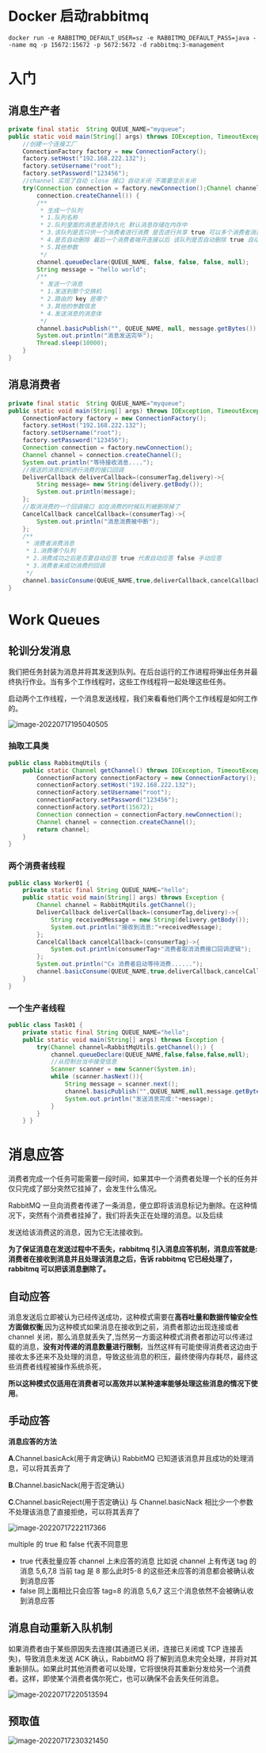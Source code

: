# Docker 启动rabbitmq

```linux
docker run -e RABBITMQ_DEFAULT_USER=sz -e RABBITMQ_DEFAULT_PASS=java --name mq -p 15672:15672 -p 5672:5672 -d rabbitmq:3-management
```





# 入门

## 消息生产者

```java
private final static  String QUEUE_NAME="myqueue";
public static void main(String[] args) throws IOException, TimeoutException, InterruptedException {
    //创建一个连接工厂
    ConnectionFactory factory = new ConnectionFactory();
    factory.setHost("192.168.222.132");
    factory.setUsername("root");
    factory.setPassword("123456");
    //channel 实现了自动 close 接口 自动关闭 不需要显示关闭
    try(Connection connection = factory.newConnection();Channel channel =
        connection.createChannel()) {
        /**
         * 生成一个队列
         * 1.队列名称
         * 2.队列里面的消息是否持久化 默认消息存储在内存中
         * 3.该队列是否只供一个消费者进行消费 是否进行共享 true 可以多个消费者消费
         * 4.是否自动删除 最后一个消费者端开连接以后 该队列是否自动删除 true 自动删除
         * 5.其他参数
         */
        channel.queueDeclare(QUEUE_NAME, false, false, false, null);
        String message = "hello world";
        /**
         * 发送一个消息
         * 1.发送到那个交换机
         * 2.路由的 key 是哪个
         * 3.其他的参数信息
         * 4.发送消息的消息体
         */
        channel.basicPublish("", QUEUE_NAME, null, message.getBytes());
        System.out.println("消息发送完毕");
        Thread.sleep(10000);
    }
}
```

## 消息消费者

```java
private final static  String QUEUE_NAME="myqueue";
public static void main(String[] args) throws IOException, TimeoutException {
    ConnectionFactory factory = new ConnectionFactory();
    factory.setHost("192.168.222.132");
    factory.setUsername("root");
    factory.setPassword("123456");
    Connection connection = factory.newConnection();
    Channel channel = connection.createChannel();
    System.out.println("等待接收消息....");
    //推送的消息如何进行消费的接口回调
    DeliverCallback deliverCallback=(consumerTag,delivery)->{
        String message= new String(delivery.getBody());
        System.out.println(message);
    };
    //取消消费的一个回调接口 如在消费的时候队列被删除掉了
    CancelCallback cancelCallback=(consumerTag)->{
        System.out.println("消息消费被中断");
    };
    /**
     * 消费者消费消息
     * 1.消费哪个队列
     * 2.消费成功之后是否要自动应答 true 代表自动应答 false 手动应答
     * 3.消费者未成功消费的回调
     */
    channel.basicConsume(QUEUE_NAME,true,deliverCallback,cancelCallback);
}
```

# Work Queues

## 轮训分发消息

我们把任务封装为消息并将其发送到队列。在后台运行的工作进程将弹出任务并最终执行作业。当有多个工作线程时，这些工作线程将一起处理这些任务。

启动两个工作线程，一个消息发送线程，我们来看看他们两个工作线程是如何工作的。

![image-20220717195040505](images/image-20220717195040505.png)

### 抽取工具类

```java
public class RabbitmqUtils {
    public static Channel getChannel() throws IOException, TimeoutException {
        ConnectionFactory connectionFactory = new ConnectionFactory();
        connectionFactory.setHost("192.168.222.132");
        connectionFactory.setUsername("root");
        connectionFactory.setPassword("123456");
        connectionFactory.setPort(15672);
        Connection connection = connectionFactory.newConnection();
        Channel channel = connection.createChannel();
        return channel;
    }
}
```

### 两个消费者线程

```java
public class Worker01 {
    private static final String QUEUE_NAME="hello";
    public static void main(String[] args) throws Exception {
        Channel channel = RabbitMqUtils.getChannel();
        DeliverCallback deliverCallback=(consumerTag,delivery)->{
            String receivedMessage = new String(delivery.getBody());
            System.out.println("接收到消息:"+receivedMessage);
        };
        CancelCallback cancelCallback=(consumerTag)->{
            System.out.println(consumerTag+"消费者取消消费接口回调逻辑");
        };
        System.out.println("Cx 消费者启动等待消费......");
        channel.basicConsume(QUEUE_NAME,true,deliverCallback,cancelCallback);
    } 
}
```

### 一个生产者线程

```java
public class Task01 {
    private static final String QUEUE_NAME="hello";
    public static void main(String[] args) throws Exception {
        try(Channel channel=RabbitMqUtils.getChannel();) {
            channel.queueDeclare(QUEUE_NAME,false,false,false,null);
            //从控制台当中接受信息
            Scanner scanner = new Scanner(System.in);
            while (scanner.hasNext()){
                String message = scanner.next();
                channel.basicPublish("",QUEUE_NAME,null,message.getBytes());
                System.out.println("发送消息完成:"+message);
            }
        }
    } }
```

# 消息应答

消费者完成一个任务可能需要一段时间，如果其中一个消费者处理一个长的任务并仅只完成了部分突然它挂掉了，会发生什么情况。

RabbitMQ 一旦向消费者传递了一条消息，便立即将该消息标记为删除。在这种情况下，突然有个消费者挂掉了，我们将丢失正在处理的消息。以及后续

发送给该消费这的消息，因为它无法接收到。

**为了保证消息在发送过程中不丢失，rabbitmq 引入消息应答机制，消息应答就是:消费者在接收到消息并且处理该消息之后，告诉 rabbitmq 它已经处理了，rabbitmq 可以把该消息删除了。**



## 自动应答

消息发送后立即被认为已经传送成功，这种模式需要在**高吞吐量和数据传输安全性方面做权衡**,因为这种模式如果消息在接收到之前，消费者那边出现连接或者 channel 关闭，那么消息就丢失了,当然另一方面这种模式消费者那边可以传递过载的消息，**没有对传递的消息数量进行限制**，当然这样有可能使得消费者这边由于接收太多还来不及处理的消息，导致这些消息的积压，最终使得内存耗尽，最终这些消费者线程被操作系统杀死，

**所以这种模式仅适用在消费者可以高效并以某种速率能够处理这些消息的情况下使用**。



## 手动应答

**消息应答的方法** 

**A**.Channel.basicAck(用于肯定确认) RabbitMQ 已知道该消息并且成功的处理消息，可以将其丢弃了

**B**.Channel.basicNack(用于否定确认) 

**C**.Channel.basicReject(用于否定确认) 与 Channel.basicNack 相比少一个参数不处理该消息了直接拒绝，可以将其丢弃了

![image-20220717222117366](images/image-20220717222117366.png)

multiple 的 true 和 false 代表不同意思

- true 代表批量应答 channel 上未应答的消息 比如说 channel 上有传送 tag 的消息 5,6,7,8 当前 tag 是 8 那么此时5-8 的这些还未应答的消息都会被确认收到消息应答
- false 同上面相比只会应答 tag=8 的消息 5,6,7 这三个消息依然不会被确认收到消息应答

## 消息自动重新入队机制

如果消费者由于某些原因失去连接(其通道已关闭，连接已关闭或 TCP 连接丢失)，导致消息未发送 ACK 确认，RabbitMQ 将了解到消息未完全处理，并将对其重新排队。如果此时其他消费者可以处理，它将很快将其重新分发给另一个消费者。这样，即使某个消费者偶尔死亡，也可以确保不会丢失任何消息。

![image-20220717220513594](images/image-20220717220513594.png)



















## 预取值

![image-20220717230321450](images/image-20220717230321450.png)











